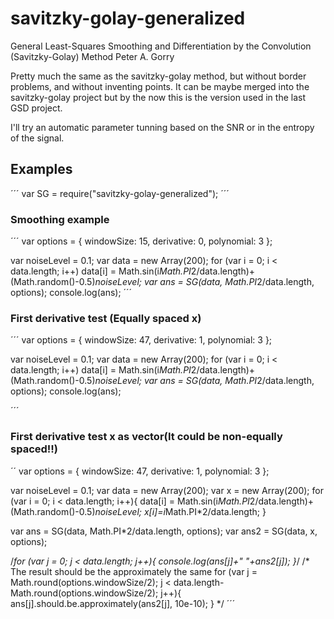 # savitzky-golay-generalized
General Least-Squares Smoothing and Differentiation by the Convolution (Savitzky-Golay) Method Peter A. Gorry

Pretty much the same as the savitzky-golay method, but without border problems, and without inventing points.
It can be maybe merged into the savitzky-golay project but by the now this is the version used in the last GSD project.

I'll try an automatic parameter tunning based on the SNR or in the entropy of the signal.

## Examples

´´´
var SG = require("savitzky-golay-generalized");
´´´

### Smoothing example
´´´
var options = {
            windowSize: 15,
            derivative: 0,
            polynomial: 3
        };

var noiseLevel = 0.1;
var data = new Array(200);
for (var i = 0; i < data.length; i++)
     data[i] = Math.sin(i*Math.PI*2/data.length)+(Math.random()-0.5)*noiseLevel;
var ans = SG(data, Math.PI*2/data.length, options);
console.log(ans);
´´´

### First derivative test (Equally spaced x)

´´´
var options = {
    windowSize: 47,
    derivative: 1,
    polynomial: 3
    };

var noiseLevel = 0.1;
var data = new Array(200);
for (var i = 0; i < data.length; i++)
     data[i] = Math.sin(i*Math.PI*2/data.length)+(Math.random()-0.5)*noiseLevel;
var ans = SG(data, Math.PI*2/data.length, options);
console.log(ans);

´´´

### First derivative test x as vector(It could be non-equally spaced!!)

´´
var options = {
            windowSize: 47,
            derivative: 1,
            polynomial: 3
    };

var noiseLevel = 0.1;
var data = new Array(200);
var x = new Array(200);
for (var i = 0; i < data.length; i++){
    data[i] = Math.sin(i*Math.PI*2/data.length)+(Math.random()-0.5)*noiseLevel;
    x[i]=i*Math.PI*2/data.length;
}

var ans = SG(data, Math.PI*2/data.length, options);
var ans2 = SG(data, x, options);

/*for (var j = 0; j < data.length; j++){
      console.log(ans[j]+" "+ans2[j]);
 }*/
/* The result should be the approximately the same
for (var j = Math.round(options.windowSize/2); j < data.length-Math.round(options.windowSize/2); j++){
    ans[j].should.be.approximately(ans2[j], 10e-10);
 }
*/
´´´
